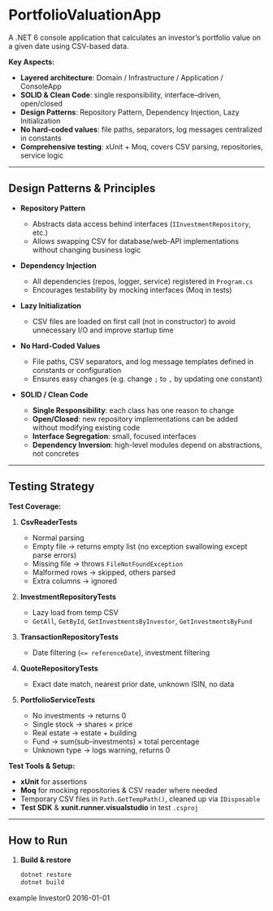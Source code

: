 ﻿# PortfolioValuationApp

A .NET 6 console application that calculates an investor’s portfolio value on a given date using CSV-based data.  

**Key Aspects:**
- **Layered architecture**: Domain / Infrastructure / Application / ConsoleApp  
- **SOLID & Clean Code**: single responsibility, interface–driven, open/closed  
- **Design Patterns**: Repository Pattern, Dependency Injection, Lazy Initialization  
- **No hard-coded values**: file paths, separators, log messages centralized in constants  
- **Comprehensive testing**: xUnit + Moq, covers CSV parsing, repositories, service logic  

---


##  Design Patterns & Principles

- **Repository Pattern**  
  - Abstracts data access behind interfaces (`IInvestmentRepository`, etc.)  
  - Allows swapping CSV for database/web-API implementations without changing business logic

- **Dependency Injection**  
  - All dependencies (repos, logger, service) registered in `Program.cs`  
  - Encourages testability by mocking interfaces (Moq in tests)

- **Lazy Initialization**  
  - CSV files are loaded on first call (not in constructor) to avoid unnecessary I/O and improve startup time

- **No Hard-Coded Values**  
  - File paths, CSV separators, and log message templates defined in constants or configuration  
  - Ensures easy changes (e.g. change `;` to `,` by updating one constant)

- **SOLID / Clean Code**  
  - **Single Responsibility**: each class has one reason to change  
  - **Open/Closed**: new repository implementations can be added without modifying existing code  
  - **Interface Segregation**: small, focused interfaces  
  - **Dependency Inversion**: high-level modules depend on abstractions, not concretes  

---

##  Testing Strategy

**Test Coverage:**
1. **CsvReaderTests**  
   - Normal parsing  
   - Empty file → returns empty list (no exception swallowing except parse errors)  
   - Missing file → throws `FileNotFoundException`  
   - Malformed rows → skipped, others parsed  
   - Extra columns → ignored

2. **InvestmentRepositoryTests**  
   - Lazy load from temp CSV  
   - `GetAll`, `GetById`, `GetInvestmentsByInvestor`, `GetInvestmentsByFund`

3. **TransactionRepositoryTests**  
   - Date filtering (`<= referenceDate`), investment filtering

4. **QuoteRepositoryTests**  
   - Exact date match, nearest prior date, unknown ISIN, no data

5. **PortfolioServiceTests**  
   - No investments → returns 0  
   - Single stock → shares × price  
   - Real estate → estate + building  
   - Fund → sum(sub-investments) × total percentage  
   - Unknown type → logs warning, returns 0

**Test Tools & Setup:**
- **xUnit** for assertions  
- **Moq** for mocking repositories & CSV reader where needed  
- Temporary CSV files in `Path.GetTempPath()`, cleaned up via `IDisposable`  
- **Test SDK** & **xunit.runner.visualstudio** in test `.csproj`  

---

##  How to Run

1. **Build & restore**  
   ```bash
   dotnet restore
   dotnet build
example
Investor0
2016-01-01



